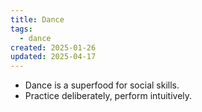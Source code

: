 ```yaml
---
title: Dance
tags:
  - dance
created: 2025-01-26
updated: 2025-04-17
---
```


- Dance is a superfood for social skills.
- Practice deliberately, perform intuitively.
